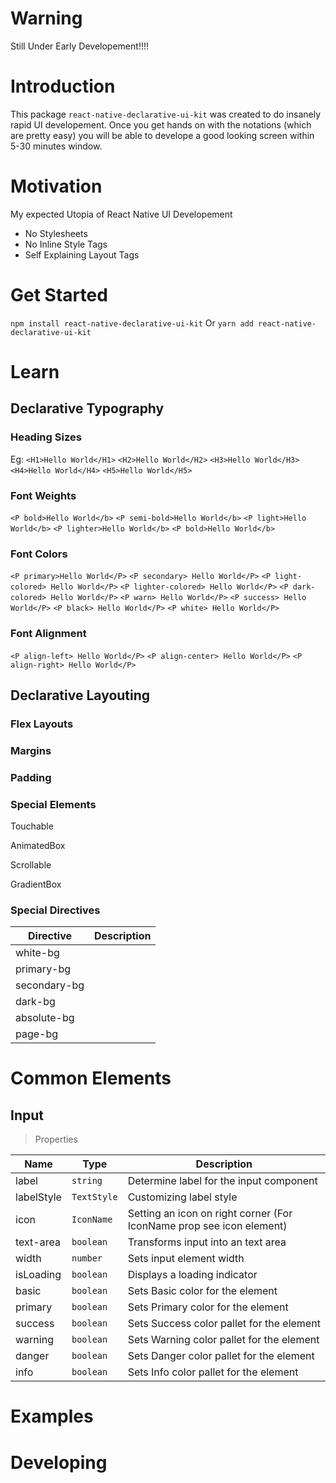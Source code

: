 # Warning
Still Under Early Developement!!!!


# Introduction

This package `react-native-declarative-ui-kit` was created to do insanely rapid UI developement. Once you get hands on with the notations (which are pretty easy) you will be able to develope a good looking screen within 5-30 minutes window.

# Motivation

My expected Utopia of React Native UI Developement
-   No Stylesheets
-   No Inline Style Tags
-   Self Explaining Layout Tags


# Get Started

`npm install react-native-declarative-ui-kit`
Or
`yarn add react-native-declarative-ui-kit`


# Learn

## Declarative Typography

### Heading Sizes
Eg:
`<H1>Hello World</H1>`
`<H2>Hello World</H2>`
`<H3>Hello World</H3>`
`<H4>Hello World</H4>`
`<H5>Hello World</H5>`

### Font Weights
`<P bold>Hello World</b>`
`<P semi-bold>Hello World</b>`
`<P light>Hello World</b>`
`<P lighter>Hello World</b>`
`<P bold>Hello World</b>`

### Font Colors
`<P primary>Hello World</P>`
`<P secondary> Hello World</P>`
`<P light-colored> Hello World</P>`
`<P lighter-colored> Hello World</P>`
`<P dark-colored> Hello World</P>`
`<P warn> Hello World</P>`
`<P success> Hello World</P>`
`<P black> Hello World</P>`
`<P white> Hello World</P>`

### Font Alignment

`<P align-left> Hello World</P>`
`<P align-center> Hello World</P>`
`<P align-right> Hello World</P>`


## Declarative Layouting

### Flex Layouts


### Margins


### Padding


### Special Elements

Touchable

AnimatedBox

Scrollable

GradientBox




### Special Directives

|  Directive| Description |
|--|--|
|white-bg|  |
|primary-bg|  |
|secondary-bg|  |
|dark-bg|  |
|absolute-bg|  |
|page-bg|  |




# Common Elements
## Input
> Properties

| Name  | Type | Description |
| ----- | ---- | ----------- |
| label  | ```string```  | Determine label for the input component  |
| labelStyle  | ```TextStyle```  | Customizing label style  |
| icon  | ```IconName```  | Setting an icon on right corner (For IconName prop see icon element)  |
| text-area  | ```boolean```  | Transforms input into an text area  |
| width  | ```number```  | Sets input element width  |
| isLoading  | ```boolean```  | Displays a loading indicator  |
| basic  | ```boolean```  | Sets Basic color for the element |
| primary  | ```boolean```  | Sets Primary color for the element |
| success  | ```boolean```  | Sets Success color pallet for the element |
| warning  | ```boolean```  | Sets Warning color pallet for the element |
| danger  | ```boolean```  | Sets Danger color pallet for the element |
| info  | ```boolean```  | Sets Info color pallet for the element |


# Examples


# Developing


